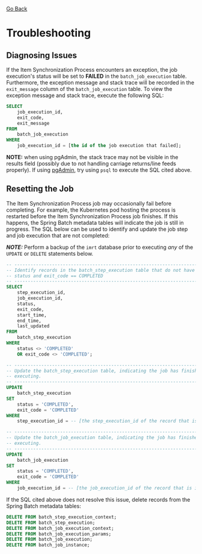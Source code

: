 [Go Back](../../README.md)

# Troubleshooting

## Diagnosing Issues
If the Item Synchronization Process encounters an exception, the job execution's status will be set to **FAILED** in the `batch_job_execution` table.  Furthermore, the exception message and stack trace will be recorded in the `exit_message` column of the `batch_job_execution` table.  To view the exception message and stack trace, execute the following SQL:

```sql
SELECT
    job_execution_id,
    exit_code,
    exit_message
FROM
    batch_job_execution
WHERE
    job_execution_id = [the id of the job execution that failed];
```

**NOTE:** when using pgAdmin, the stack trace may not be visible in the results field (possibly due to not handling carriage returns/line feeds properly).  If using [pgAdmin](https://www.pgadmin.org/download/), try using `psql` to execute the SQL cited above.

## Resetting the Job
The Item Synchronization Process job may occasionally fail before completing.  For example, the Kubernetes pod hosting the process is restarted before the Item Synchronization Process job finishes.  If this happens, the Spring Batch metadata tables will indicate the job is still in progress.  The SQL below can be used to identify and update the job step and job execution that are not completed:

***NOTE:***  Perform a backup of the `imrt` database prior to executing _any_ of the `UPDATE` or `DELETE` statements below.

```sql
-- ----------------------------------------------------------------------
-- Identify records in the batch_step_execution table that do not have a
-- status and exit_code == COMPLETED
-- ----------------------------------------------------------------------
SELECT
    step_execution_id,
    job_execution_id,
    status,
    exit_code,
    start_time,
    end_time,
    last_updated
FROM
    batch_step_execution
WHERE
    status <> 'COMPLETED'
    OR exit_code <> 'COMPLETED';

-- ----------------------------------------------------------------------
-- Update the batch_step_execution table, indicating the job has finished
-- executing.
-- ----------------------------------------------------------------------
UPDATE
    batch_step_execution
SET
    status = 'COMPLETED',
    exit_code = 'COMPLETED'
WHERE
    step_execution_id = -- [the step_execution_id of the record that is incomplete]

-- ----------------------------------------------------------------------
-- Update the batch_job_execution table, indicating the job has finished
-- executing.
-- ----------------------------------------------------------------------
UPDATE
    batch_job_execution
SET
    status = 'COMPLETED',
    exit_code = 'COMPLETED'
WHERE
    job_execution_id = -- [the job_execution_id of the record that is incomplete]
```

If the SQL cited above does not resolve this issue, delete records from the Spring Batch metadata tables:

```sql
DELETE FROM batch_step_execution_context;
DELETE FROM batch_step_execution;
DELETE FROM batch_job_execution_context;
DELETE FROM batch_job_execution_params;
DELETE FROM batch_job_execution;
DELETE FROM batch_job_instance;
```
